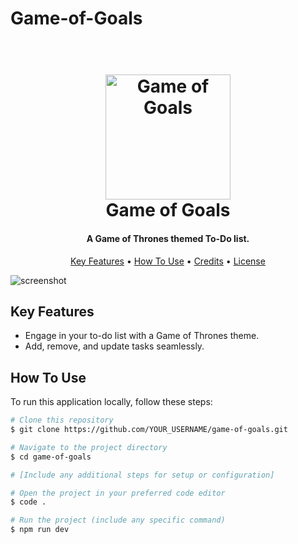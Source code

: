 # Game-of-Goals

<h1 align="center">
  <br>
  <img src="Project Logo" alt="Game of Goals" width="200">
  <br>
  Game of Goals
  <br>
</h1>

<h4 align="center">A Game of Thrones themed To-Do list.</h4>

<p align="center">
  <!-- Add badges or shields here (if applicable) -->
</p>

<p align="center">
  <a href="#key-features">Key Features</a> •
  <a href="#how-to-use">How To Use</a> •
  <a href="#credits">Credits</a> •
  <a href="#license">License</a>
</p>

![screenshot](PROJECT_SCREENSHOT_URL)

## Key Features

- Engage in your to-do list with a Game of Thrones theme.
- Add, remove, and update tasks seamlessly.

## How To Use

To run this application locally, follow these steps:

```bash
# Clone this repository
$ git clone https://github.com/YOUR_USERNAME/game-of-goals.git

# Navigate to the project directory
$ cd game-of-goals

# [Include any additional steps for setup or configuration]

# Open the project in your preferred code editor
$ code .

# Run the project (include any specific command)
$ npm run dev
